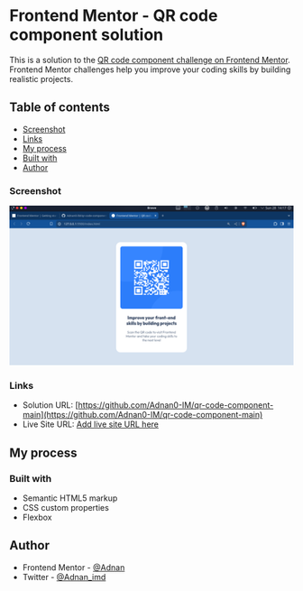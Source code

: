 # Frontend Mentor - QR code component solution

This is a solution to the [QR code component challenge on Frontend Mentor](https://www.frontendmentor.io/challenges/qr-code-component-iux_sIO_H). Frontend Mentor challenges help you improve your coding skills by building realistic projects.

## Table of contents

- [Screenshot](#screenshot)
- [Links](#links)
- [My process](#my-process)
- [Built with](#built-with)
- [Author](#author)

### Screenshot

![](./design/solution.jpg)

### Links

- Solution URL: [https://github.com/Adnan0-IM/qr-code-component-main](https://github.com/Adnan0-IM/qr-code-component-main)
- Live Site URL: [Add live site URL here](https://your-live-site-url.com)

## My process

### Built with

- Semantic HTML5 markup
- CSS custom properties
- Flexbox

## Author


- Frontend Mentor - [@Adnan](https://www.frontendmentor.io/profile/Adnan0-IM)
- Twitter - [@Adnan_imd](https://www.twitter.com/adnan_imd)
